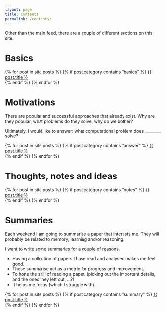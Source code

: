 ```yaml
---
layout: page
title: Contents
permalink: /contents/
---
```


Other than the main feed, there are a couple of different sections on this site.


# Basics

<!--TODO Insert text from readme.-->

<div class="posts">
  {% for post in site.posts %}
    {% if post.category contains "basics" %}
      <a href="{{ site.baseurl }}{{ post.url }}">{{ post.title }}</a>
      <br>
    {% endif %}
  {% endfor %}
</div>

# Motivations

There are popular and successful approaches that already exist. Why are they popular, what problems do they solve, why do we bother?

Ultimately, I would like to answer: what computational problem does ________ solve?

<div class="posts">
  {% for post in site.posts %}
    {% if post.category contains "answer" %}
      <a href="{{ site.baseurl }}{{ post.url }}">{{ post.title }}</a>
      <br>
    {% endif %}
  {% endfor %}
</div>

# Thoughts, notes and ideas

<!--TODO Insert text from readme.-->


<div class="posts">
  {% for post in site.posts %}
    {% if post.category contains "notes" %}
      <a href="{{ site.baseurl }}{{ post.url }}">{{ post.title }}</a>
      <br>
    {% endif %}
  {% endfor %}
</div>

# Summaries

Each weekend I am going to summarise a paper that interests me. They will probably be related to memory, learning and/or reasoning.

I want to write some summaries for a couple of reasons.

* Having a collection of papers I have read and analysed makes me feel good.
* These summarise act as a metric for progress and improvement.
* To hone the skill of reading a paper. (picking out the important details, and the ones they left out, …?)
* It helps me focus (which I struggle with).


<div class="posts">
  {% for post in site.posts %}
    {% if post.category contains "summary" %}
      <a href="{{ site.baseurl }}{{ post.url }}">{{ post.title }}</a>
      <br>
    {% endif %}
  {% endfor %}
</div>

